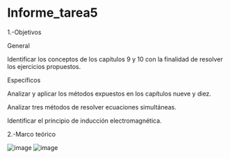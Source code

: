 # Informe_tarea5

1.-Objetivos

General 

Identificar los conceptos de los capítulos 9 y 10 con la finalidad de resolver los ejercicios propuestos.

Específicos 

Analizar y aplicar los métodos expuestos en los capítulos nueve y diez.

Analizar tres métodos de resolver ecuaciones simultáneas.

Identificar el principio de inducción electromagnética.

2.-Marco teórico

![image](https://user-images.githubusercontent.com/105823435/178118397-35de47d7-3d71-4ce8-9fe3-13a65925bb5d.png)
![image](https://user-images.githubusercontent.com/105823435/178118416-bf18ab7b-260c-4d92-9d7b-6985839069e5.png)
